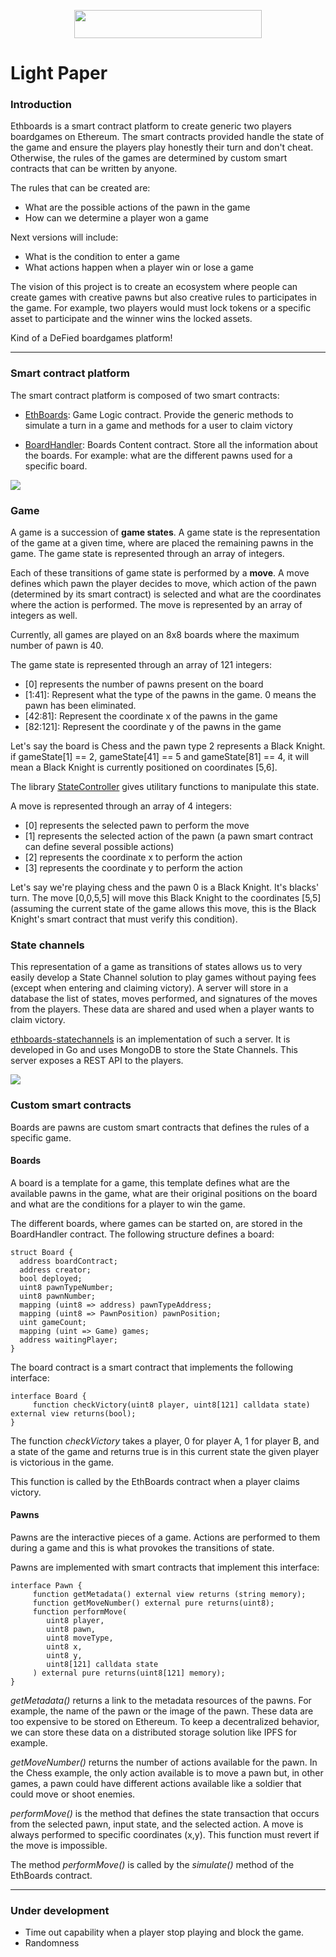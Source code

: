 <p align="center">
  <img width="300" height="45" src="public/assets/general/title.png">
</p>

# Light Paper


### Introduction

Ethboards is a smart contract platform to create generic two players boardgames on Ethereum. The smart contracts provided handle the state of the game and ensure the players play honestly their turn and don't cheat. Otherwise, the rules of the games are determined by custom smart contracts that can be written by anyone.

The rules that can be created are:

- What are the possible actions of the pawn in the game
- How can we determine a player won a game

Next versions will include:

- What is the condition to enter a game
- What actions happen when a player win or lose a game

The vision of this project is to create an ecosystem where people can create games with creative pawns but also creative rules to participates in the game. For example, two players would must lock tokens or a specific asset to participate and the winner wins the locked assets.

Kind of a DeFied boardgames platform!

---

### Smart contract platform

The smart contract platform is composed of two smart contracts:

- [EthBoards](https://github.com/ltacker/ethboards/blob/master/contracts/EthBoards.sol): Game Logic contract. Provide the generic methods to simulate a turn in a game and methods for a user to claim victory

- [BoardHandler](https://github.com/ltacker/ethboards/blob/master/contracts/BoardHandler.sol): Boards Content contract. Store all the information about the boards. For example: what are the different pawns used for a specific board.

<img src="public/assets/docs/SmartContracts1.png">

### Game

A game is a succession of **game states**. A game state is the representation of the game at a given time, where are placed the remaining pawns in the game. The game state is represented through an array of integers.

Each of these transitions of game state is performed by a **move**. A move defines which pawn the player decides to move, which action of the pawn (determined by its smart contract) is selected and what are the coordinates where the action is performed. The move is represented by an array of integers as well.

Currently, all games are played on an 8x8 boards where the maximum number of pawn is 40.

The game state is represented through an array of 121 integers:

- [0] represents the number of pawns present on the board
- [1:41]: Represent what the type of the pawns in the game. 0 means the pawn has been eliminated.
- [42:81]: Represent the coordinate x of the pawns in the game
- [82:121]: Represent the coordinate y of the pawns in the game

Let's say the board is Chess and the pawn type 2 represents a Black Knight. if gameState[1] == 2, gameState[41] == 5 and gameState[81] == 4, it will mean a Black Knight is currently positioned on coordinates [5,6].

The library [StateController](https://github.com/ltacker/ethboards/blob/master/contracts/StateController.sol) gives utilitary functions to manipulate this state.

A move is represented through an array of 4 integers:

- [0] represents the selected pawn to perform the move
- [1] represents the selected action of the pawn (a pawn smart contract can define several possible actions)
- [2] represents the coordinate x to perform the action
- [3] represents the coordinate y to perform the action

Let's say we're playing chess and the pawn 0 is a Black Knight. It's blacks' turn. The move [0,0,5,5] will move this Black Knight to the coordinates [5,5] (assuming the current state of the game allows this move, this is the Black Knight's smart contract that must verify this condition).

### State channels

This representation of a game as transitions of states allows us to very easily develop a State Channel solution to play games without paying fees (except when entering and claiming victory). A server will store in a database the list of states, moves performed, and signatures of the moves from the players. These data are shared and used when a player wants to claim victory.

[ethboards-statechannels](https://github.com/ltacker/ethboards-statechannels) is an implementation of such a server. It is developed in Go and uses MongoDB to store the State Channels. This server exposes a REST API to the players.

<img src="public/assets/docs/StateChannel1.png">


### Custom smart contracts

Boards are pawns are custom smart contracts that defines the rules of a specific game.

#### Boards

A board is a template for a game, this template defines what are the available pawns in the game, what are their original positions on the board and what are the conditions for a player to win the game.

The different boards, where games can be started on, are stored in the BoardHandler contract. The following structure defines a board:

```
struct Board {
  address boardContract;
  address creator;
  bool deployed;
  uint8 pawnTypeNumber;
  uint8 pawnNumber;
  mapping (uint8 => address) pawnTypeAddress;
  mapping (uint8 => PawnPosition) pawnPosition;
  uint gameCount;
  mapping (uint => Game) games;
  address waitingPlayer;
}
```

The board contract is a smart contract that implements the following interface:

```
interface Board {
	 function checkVictory(uint8 player, uint8[121] calldata state) external view returns(bool);
}
```

The function *checkVictory* takes a player, 0 for player A, 1 for player B, and a state of the game and returns true is in this current state the given player is victorious in the game.

This function is called by the EthBoards contract when a player claims victory.

#### Pawns

Pawns are the interactive pieces of a game. Actions are performed to them during a game and this is what provokes the transitions of state.

Pawns are implemented with smart contracts that implement this interface:

```
interface Pawn {
	 function getMetadata() external view returns (string memory);
	 function getMoveNumber() external pure returns(uint8);
	 function performMove(
	    uint8 player,
	    uint8 pawn,
	    uint8 moveType,
	    uint8 x,
	    uint8 y,
	    uint8[121] calldata state
	 ) external pure returns(uint8[121] memory);
}
```
*getMetadata()* returns a link to the metadata resources of the pawns. For example, the name of the pawn or the image of the pawn. These data are too expensive to be stored on Ethereum. To keep a decentralized behavior, we can store these data on a distributed storage solution like IPFS for example.

*getMoveNumber()* returns the number of actions available for the pawn. In the Chess example, the only action available is to move a pawn but, in other games, a pawn could have different actions available like a soldier that could move or shoot enemies.

*performMove()* is the method that defines the state transaction that occurs from the selected pawn, input state, and the selected action. A move is always performed to specific coordinates (x,y). This function must revert if the move is impossible.

The method  *performMove()* is called by the *simulate()* method of the EthBoards contract.

---

### Under development

- Time out capability when a player stop playing and block the game.
- Randomness